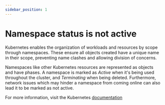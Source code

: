 ```yaml
---
sidebar_position: 1
---
```


# Namespace status is not active

Kubernetes enables the organization of workloads and resources by scope
through namespaces. These ensure all objects created have a unique name
in their scope, preventing name clashes and allowing division of concerns.

Namespaces like other Kubernetes resources are represented as objects
and have phases. A namespace is marked as _Active_ when it's being used
throughout the cluster, and _Terminating_ when being deleted.
Furthermore, network issues which may hinder a namespace from coming
online can also lead it to be marked as not active.

For more information, visit the Kubernetes
[documentation](https://kubernetes.io/docs/concepts/overview/working-with-objects/namespaces)

